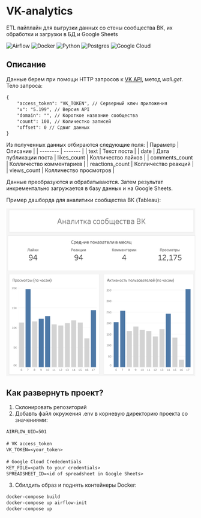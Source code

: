 # VK-analytics
ETL пайплайн для выгрузки данных со стены сообщества ВК, их обработки и загрузки в БД и Google Sheets

![Airflow](https://img.shields.io/badge/Apache%20Airflow-017CEE?style=for-the-badge&logo=Apache%20Airflow&logoColor=white) ![Docker](https://img.shields.io/badge/docker-%230db7ed.svg?style=for-the-badge&logo=docker&logoColor=white) ![Python](https://img.shields.io/badge/python-3670A0?style=for-the-badge&logo=python&logoColor=ffdd54) ![Postgres](https://img.shields.io/badge/postgres-%23316192.svg?style=for-the-badge&logo=postgresql&logoColor=white) ![Google Cloud](https://img.shields.io/badge/GoogleCloud-%234285F4.svg?style=for-the-badge&logo=google-cloud&logoColor=white)

## Описание
Данные берем при помощи HTTP запросов к <a href="https://dev.vk.com/ru/reference" target="blank">VK API</a>, метод <i>wall.get</i>. Тело запроса:
```jsonc
{
    "access_token": "VK_TOKEN", // Серверный ключ приложения
    "v": "5.199", // Версия API
    "domain": "", // Короткое название сообщества
    "count": 100, // Количестко записей
    "offset": 0 // Сдвиг данных
}
```
Из полученных данных отбираются следующие поля:
| Параметр    | Описание |
| -------- | ------- |
| text | Текст поста |
| date | Дата публикации поста
| likes_count | Колличество лайков |
| comments_count | Колличество комментариев |
| reactions_count | Колличество реакций |
| views_count | Колличество просмотров |

Данные преобразуются и обрабатываются. Затем результат инкрементально загружается в базу данных и на Google Sheets.

Пример дашборда для аналитики сообщества ВК (Tableau):

<img src="dashboard.png" alt="Dashboard" width="550"/>

## Как развернуть проект?
1) Склонировать репозиторий
2) Добавть файл окружения .env в корневую директорию проекта со значениями:
```
AIRFLOW_UID=501 

# VK access_token
VK_TOKEN=<your_token>

# Google Cloud Crededentials
KEY_FILE=<path to your credentials>
SPREADSHEET_ID=<id of spreadsheet in Google Sheets>
```
3) Сбилдить образ и поднять контейнеры Docker:
```
docker-compose build
docker-compose up airflow-init
docker-compose up
```
